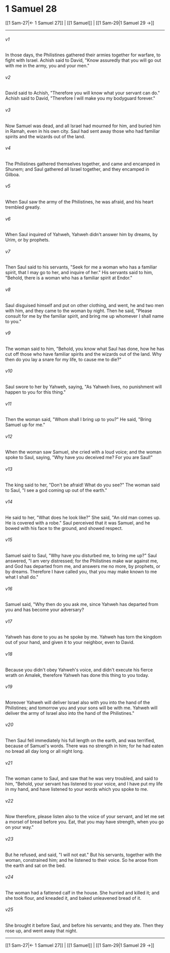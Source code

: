 # 1 Samuel 28

[[1 Sam-27|← 1 Samuel 27]] | [[1 Samuel]] | [[1 Sam-29|1 Samuel 29 →]]
***



###### v1 
In those days, the Philistines gathered their armies together for warfare, to fight with Israel. Achish said to David, "Know assuredly that you will go out with me in the army, you and your men." 

###### v2 
David said to Achish, "Therefore you will know what your servant can do." Achish said to David, "Therefore I will make you my bodyguard forever." 

###### v3 
Now Samuel was dead, and all Israel had mourned for him, and buried him in Ramah, even in his own city. Saul had sent away those who had familiar spirits and the wizards out of the land. 

###### v4 
The Philistines gathered themselves together, and came and encamped in Shunem; and Saul gathered all Israel together, and they encamped in Gilboa. 

###### v5 
When Saul saw the army of the Philistines, he was afraid, and his heart trembled greatly. 

###### v6 
When Saul inquired of Yahweh, Yahweh didn't answer him by dreams, by Urim, or by prophets. 

###### v7 
Then Saul said to his servants, "Seek for me a woman who has a familiar spirit, that I may go to her, and inquire of her." His servants said to him, "Behold, there is a woman who has a familiar spirit at Endor." 

###### v8 
Saul disguised himself and put on other clothing, and went, he and two men with him, and they came to the woman by night. Then he said, "Please consult for me by the familiar spirit, and bring me up whomever I shall name to you." 

###### v9 
The woman said to him, "Behold, you know what Saul has done, how he has cut off those who have familiar spirits and the wizards out of the land. Why then do you lay a snare for my life, to cause me to die?" 

###### v10 
Saul swore to her by Yahweh, saying, "As Yahweh lives, no punishment will happen to you for this thing." 

###### v11 
Then the woman said, "Whom shall I bring up to you?" He said, "Bring Samuel up for me." 

###### v12 
When the woman saw Samuel, she cried with a loud voice; and the woman spoke to Saul, saying, "Why have you deceived me? For you are Saul!" 

###### v13 
The king said to her, "Don't be afraid! What do you see?" The woman said to Saul, "I see a god coming up out of the earth." 

###### v14 
He said to her, "What does he look like?" She said, "An old man comes up. He is covered with a robe." Saul perceived that it was Samuel, and he bowed with his face to the ground, and showed respect. 

###### v15 
Samuel said to Saul, "Why have you disturbed me, to bring me up?" Saul answered, "I am very distressed; for the Philistines make war against me, and God has departed from me, and answers me no more, by prophets, or by dreams. Therefore I have called you, that you may make known to me what I shall do." 

###### v16 
Samuel said, "Why then do you ask me, since Yahweh has departed from you and has become your adversary? 

###### v17 
Yahweh has done to you as he spoke by me. Yahweh has torn the kingdom out of your hand, and given it to your neighbor, even to David. 

###### v18 
Because you didn't obey Yahweh's voice, and didn't execute his fierce wrath on Amalek, therefore Yahweh has done this thing to you today. 

###### v19 
Moreover Yahweh will deliver Israel also with you into the hand of the Philistines; and tomorrow you and your sons will be with me. Yahweh will deliver the army of Israel also into the hand of the Philistines." 

###### v20 
Then Saul fell immediately his full length on the earth, and was terrified, because of Samuel's words. There was no strength in him; for he had eaten no bread all day long or all night long. 

###### v21 
The woman came to Saul, and saw that he was very troubled, and said to him, "Behold, your servant has listened to your voice, and I have put my life in my hand, and have listened to your words which you spoke to me. 

###### v22 
Now therefore, please listen also to the voice of your servant, and let me set a morsel of bread before you. Eat, that you may have strength, when you go on your way." 

###### v23 
But he refused, and said, "I will not eat." But his servants, together with the woman, constrained him; and he listened to their voice. So he arose from the earth and sat on the bed. 

###### v24 
The woman had a fattened calf in the house. She hurried and killed it; and she took flour, and kneaded it, and baked unleavened bread of it. 

###### v25 
She brought it before Saul, and before his servants; and they ate. Then they rose up, and went away that night.

***
[[1 Sam-27|← 1 Samuel 27]] | [[1 Samuel]] | [[1 Sam-29|1 Samuel 29 →]]
